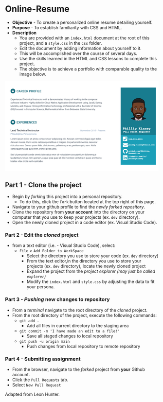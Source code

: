 # Online-Resume

* **Objective** - To create a personalized online resume detailing yourself.
* **Purpose** - To establish familiarity with CSS and HTML.
* **Description**
    * You are provided with an `index.html` document at the root of this project, and a `style.css` in the `css` folder.
    * Edit the document by adding information about yourself to it.
    * This will be accomplished over the course of several days.
    * Use the skills learned in the HTML and CSS lessons to complete this project.
    * The objective is to achieve a portfolio with comparable quality to the image below.

![](./img/portfolio-example.png)

## Part 1 - Clone the project

* Begin by _forking_ this project into a personal repository.
   * To do this, click the `Fork` button located at the top right of this page.
* Navigate to your github profile to find the _newly forked repository_.
* Clone the repository from **your account** into the directory on your computer that you use to keep your projects (ex. `dev` directory).
* Open the newly cloned project in a code editor (ex. Visual Studio Code).

### Part 2 - Edit the _cloned_ project

* from a text editor (i.e. - Visual Studio Code), select:
  * `File` > `Add Folder to WorkSpace`
    * Select the directory you use to store your code (ex. `dev` directory) 
    * From the text editor,in the directory you use to store your projects (ex. `dev` directory), locate the newly cloned project
    * Expand the project from the _project explorer (may just be called `explorer`)_
    * Modify the `index.html` and `style.css` by adjusting the data to fit your persona.

### Part 3 - _Pushing_ new changes to repository

* From a _terminal_ navigate to the root directory of the _cloned_ project.
* From the root directory of the project, execute the following commands:
    * `git add .`
        * Add all files in current directory to the staging area       
    * `git commit -m 'I have made an edit to a file!'`
        * Save all staged changes to local repository
    * `git push -u origin main`
        * Push changes from local repository to remote repository

### Part 4 - Submitting assignment

* From the browser, navigate to the _forked_ project from **your** Github account.
* Click the `Pull Requests` tab.
* Select `New Pull Request`

Adapted from Leon Hunter.